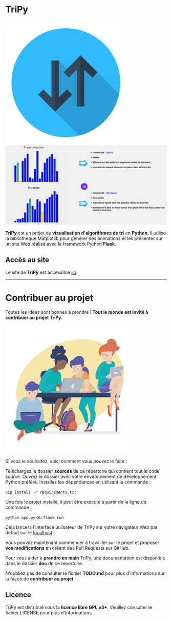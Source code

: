 # TriPy

![Logo TriPy](/sources/static/logo-no-bckgrnd.png)
![Image Demo](/doc/demo_pic.png)

**TriPy** est un projet de **visualisation d'algorithmes de tri** en **Python**. Il utilise la bibliothèque Matplotlib pour générer des animations et les présenter sur un site Web réalisé avec le framework Python **Flask**.

## Accès au site

Le site de **TriPy** est accessible [ici](https://tripy.pythonanywhere.com).

---

# Contribuer au projet

Toutes les idées sont bonnes à prendre ! **Tout le monde est invité à contribuer au projet TriPy**. 

<img alt="Codons ensemble !" src="/doc/codons_ensemble.png" width="400" height="400">

Si vous le souhaitez, voici comment vous pouvez le faire :

Téléchargez le dossier **sources** de ce répertoire qui contient tout le code source.
Ouvrez le dossier avec votre environnement de développement Python préféré.
Installez les dépendances en utilisant la commande :
    
`pip install -r requirements.txt`
    
Une fois le projet installé, il peut être exécuté à partir de la ligne de commande : 

`python app.py` ou `flask run`

Cela lancera l'interface utilisateur de TriPy sur votre navigateur Web par défaut sur le [localhost](http://localhost:5000/).

Vous pouvez maintenant commencer à travailler sur le projet et proposer **vos modifications** en créant des Pull Requests sur GitHub.

Pour vous aider à **prendre en main** TriPy, une documentation est disponible dans le dossier **doc** de ce répertoire.

N'oubliez pas de consulter le fichier **TODO.md** pour plus d'informations sur la façon de **contribuer au projet**.

## Licence

TriPy est distribué sous la **licence libre GPL v3+**. Veuillez consulter le fichier LICENSE pour plus d'informations.